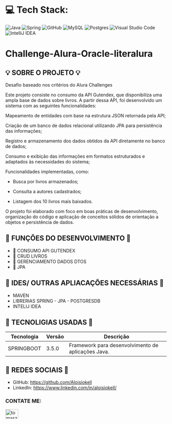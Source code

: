 # 💻 Tech Stack:
![Java](https://img.shields.io/badge/java-%23ED8B00.svg?style=for-the-badge&logo=java&logoColor=white) ![Spring](https://img.shields.io/badge/spring-%236DB33F.svg?style=for-the-badge&logo=spring&logoColor=white) ![GitHub](https://img.shields.io/badge/GitHub-%23121011.svg?style=for-the-badge&logo=github&logoColor=white) ![MySQL](https://img.shields.io/badge/mysql-4479A1.svg?style=for-the-badge&logo=mysql&logoColor=white) ![Postgres](https://img.shields.io/badge/postgres-%23316192.svg?style=for-the-badge&logo=postgresql&logoColor=white) ![Visual Studio Code](https://img.shields.io/badge/Visual%20Studio%20Code-0078d7.svg?style=for-the-badge&logo=visual-studio-code&logoColor=white) ![IntelliJ IDEA](https://img.shields.io/badge/IntelliJIDEA-000000.svg?style=for-the-badge&logo=intellij-idea&logoColor=white)


# Challenge-Alura-Oracle-literalura

## 💡 SOBRE O PROJETO 💡


Desafio baseado nos critérios do Alura Challenges

Este projeto consiste no consumo da API Gutendex, que disponibiliza uma ampla base de dados sobre livros. A partir dessa API, foi desenvolvido um sistema com as seguintes funcionalidades:

Mapeamento de entidades com base na estrutura JSON retornada pela API;

Criação de um banco de dados relacional utilizando JPA para persistência das informações;

Registro e armazenamento dos dados obtidos da API diretamente no banco de dados;

Consumo e exibição das informações em formatos estruturados e adaptados às necessidades do sistema;

Funcionalidades implementadas, como:

- Busca por livros armazenados;

- Consulta a autores cadastrados;

- Listagem dos 10 livros mais baixados.

O projeto foi elaborado com foco em boas práticas de desenvolvimento, organização do código e aplicação de conceitos sólidos de orientação a objetos e persistência de dados.


## 🌟 FUNÇÕES DO DESENVOLVIMENTO 🌟

- 🌟 CONSUMO API GUTENDEX
- 🌟 CRUD LIVROS
- 🌟 GERENCIAMENTO DADOS DTOS
- 🌟 JPA

## 🌟 IDES/ OUTRAS APLIACAÇÕES NECESSÁRIAS 🌟
- MAVEN
- LIBRERIAS SPRING - JPA - POSTGRESDB
- INTELIJ IDEA
  

## 🌟 TECNOLIGIAS USADAS 🌟
| Tecnologia | Versão | Descrição 
|------------|---------|---------------------------------------------------------------------------------|
|SPRINGBOOT       | 3.5.0      | Framework para desenvolvimento de aplicações Java. |


## 🤝 REDES SOCIAIS 🤝

-  GitHub: https://github.com/Aloisiokell
-  LinkedIn: https://www.linkedin.com/in/aloisiokell/

<h3 align="left">CONTATE ME:</h3>
<p align="left">
<a href="https://www.linkedin.com/in/aloisiokell/" target="blank"><img align="center" src="https://raw.githubusercontent.com/rahuldkjain/github-profile-readme-generator/master/src/images/icons/Social/linked-in-alt.svg" alt="tomasz-oleksik-03190a189" height="30" width="40" /></a>
</p>
